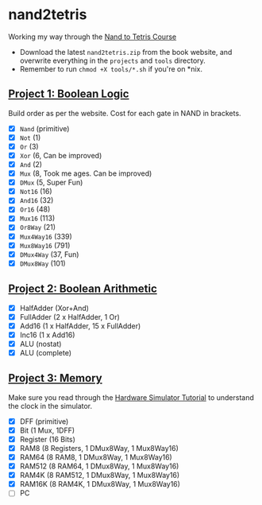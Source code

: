 # nand2tetris

Working my way through the [Nand to Tetris Course](https://www.nand2tetris.org/)

- Download the latest `nand2tetris.zip` from the book website, and overwrite everything in the `projects` and `tools` directory.
- Remember to run `chmod +X tools/*.sh` if you're on \*nix.

## [Project 1: Boolean Logic](https://www.nand2tetris.org/project01)

Build order as per the website. Cost for each gate in NAND in brackets.

- [x] `Nand` (primitive)
- [x] `Not` (1)
- [x] `Or` (3)
- [x] `Xor` (6, Can be improved)
- [x] `And` (2)
- [x] `Mux` (8, Took me ages. Can be improved)
- [x] `DMux` (5, Super Fun)
- [x] `Not16` (16)
- [x] `And16` (32)
- [x] `Or16` (48)
- [x] `Mux16` (113)
- [x] `Or8Way` (21)
- [x] `Mux4Way16` (339)
- [x] `Mux8Way16` (791)
- [x] `DMux4Way` (37, Fun)
- [x] `DMux8Way` (101)

## [Project 2: Boolean Arithmetic](https://www.nand2tetris.org/project02)

- [x] HalfAdder (Xor+And)
- [x] FullAdder (2 x HalfAdder, 1 Or)
- [x] Add16 (1 x HalfAdder, 15 x FullAdder)
- [x] Inc16 (1 x Add16)
- [x] ALU (nostat)
- [x] ALU (complete)

## [Project 3: Memory](https://www.nand2tetris.org/project03)

Make sure you read through the [Hardware Simulator Tutorial](https://b1391bd6-da3d-477d-8c01-38cdf774495a.filesusr.com/ugd/44046b_bfd91435260748439493a60a8044ade6.pdf) to understand the clock in the simulator.

- [x] DFF (primitive)
- [x] Bit (1 Mux, 1DFF)
- [x] Register (16 Bits)
- [x] RAM8 (8 Registers, 1 DMux8Way, 1 Mux8Way16)
- [x] RAM64 (8 RAM8, 1 DMux8Way, 1 Mux8Way16)
- [x] RAM512 (8 RAM64, 1 DMux8Way, 1 Mux8Way16)
- [x] RAM4K (8 RAM512, 1 DMux8Way, 1 Mux8Way16)
- [x] RAM16K (8 RAM4K, 1 DMux8Way, 1 Mux8Way16)
- [ ] PC
